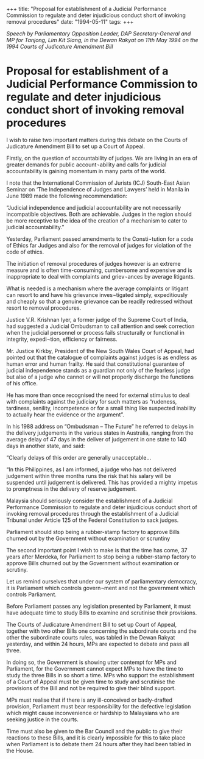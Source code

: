 +++ 
title: "Proposal for establishment of a Judicial Performance Commission to regulate and deter injudicious conduct short of invoking removal procedures"
date: "1994-05-11"
tags:
+++

_Speech	 by Parliamentary Opposition Leader, DAP Secretary-General and MP for Tanjong, Lim Kit Siang, in the Dewan Rakyat on 11th May 1994 on the 1994 Courts of Judicature Amendment Bill_

# Proposal for establishment of a Judicial Performance Commission to regulate and deter injudicious conduct short of invoking removal procedures

I wish to raise two important matters during this debate on the Courts of Judicature Amendment Bill to set up a Court of Appeal.</u>

Firstly, on the question of accountability of judges. We are living in an era of greater demands for public account¬ability and calls for judicial accountability is gaining momentum in many parts of the world.

I note that the International Commission	of Jurists (ICJ) South-East Asian Seminar on ‘The Independence of Judges and Lawyers’ held in Manila in June 1989 made the following recommendation:

“Judicial independence and judicial accountability are not necessarily incompatible objectives. Both are achievable. Judges in the region should be more receptive to the idea of the creation of a mechanism to cater to judicial accountability.”

Yesterday, Parliament passed amendments to the Consti¬tution for a code of Ethics far Judges and also for the removal of judges for violation of the code of ethics.

The initiation of removal procedures of judges however is an extreme measure and is often time-consuming, cumbersome and expensive and is inappropriate to deal with complaints and griev¬ances by average litigants.

What is needed is a mechanism where the average complaints or litigant can resort to and have his grievance inves¬tigated simply, expeditiously and cheaply so that a genuine grievance can be readily redressed without resort to removal procedures.

Justice V.R. Krishnan Iyer, a former judge of the Supreme Court of India, had suggested a Judicial Ombudsman to call attention and seek correction when the judicial personnel or process fails structurally or functional in integrity, expedi¬tion, efficiency or fairness.

Mr. Justice Kirkby, President of the New South Wales Court of Appeal, had pointed out that the catalogue of complaints against judges is as endless as human error and human frailty. He said that constitutional guarantee of judicial independence stands as a guardian not only of the fearless judge but also of a judge who cannot or will not properly discharge the functions of his office.

He has more than once recognised the need for external stimulus to deal with complaints against the judiciary for such matters as “rudeness, tardiness, senility, incompetence or for a small thing like suspected inability to actually hear the evidence or the argument”.

In his 1988 address on “Ombudsman – The Future” he referred to delays in the delivery judgements in the various states in Australia, ranging from the average delay of 47 days in the deliver of judgement in one state to 140 days in another state, and said:

“Clearly delays of this order are generally unacceptable…

“In this Philippines, as I am informed, a judge who has not delivered judgement within three months runs the risk that his salary will be suspended until judgement is delivered. This has provided a mighty impetus to promptness in the delivery of reserve judgement.

Malaysia should seriously consider the establishment of a Judicial Performance Commission to regulate and deter injudicious conduct short of invoking removal procedures through the establishment of a Judicial Tribunal under Article 125 of the Federal Constitution to sack judges.

Parliament should stop being a rubber-stamp factory to approve Bills churned out by the Government without examination or scruntiny

The second important point I wish to make is that the time has come, 37 years after Merdeka, for Parliament to stop being a rubber-stamp factory to approve Bills churned out by the Government without examination or scrutiny.

Let us remind ourselves that under our system of parliamentary democracy, it is Parliament which controls govern¬ment and not the government which controls Parliament.

Before Parliament passes any legislation presented by Parliament, it must have adequate time to study Bills to examine and scrutinise their provisions.

The Courts of Judicature Amendment Bill to set up Court of Appeal, together with two other Bills one concerning the subordinate courts and the other the subordinate courts rules, was tabled in the Dewan Rakyat yesterday, and within 24 hours, MPs are expected to debate and pass all three.

In doing so, the Government is showing utter contempt for MPs and Parliament, for the Government cannot expect MPs to have the time to study the three Bills in so short a time. MPs who support the establishment of a Court of Appeal must be given time to study and scrutinise the provisions of the Bill and not be required to give their blind support.

MPs must realise that if there is any ill-conceived or badly-drafted provision, Parliament must bear responsibility for the defective legislation which might cause inconvenience or hardship to Malaysians who are seeking justice in the courts.

Time must also be given to the Bar Council and the public to give their reactions to these Bills, and it is clearly impossible for this to take place when Parliament is to debate them 24 hours after they had been tabled in the House.
 
